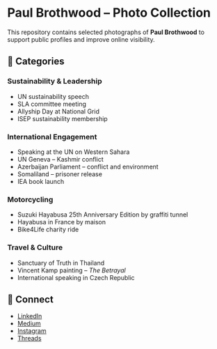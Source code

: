 # Paul Brothwood – Photo Collection

This repository contains selected photographs of **Paul Brothwood** to support public profiles and improve online visibility.

## 📌 Categories

### Sustainability & Leadership
- UN sustainability speech
- SLA committee meeting
- Allyship Day at National Grid
- ISEP sustainability membership

### International Engagement
- Speaking at the UN on Western Sahara
- UN Geneva – Kashmir conflict
- Azerbaijan Parliament – conflict and environment
- Somaliland – prisoner release
- IEA book launch

### Motorcycling
- Suzuki Hayabusa 25th Anniversary Edition by graffiti tunnel
- Hayabusa in France by maison
- Bike4Life charity ride

### Travel & Culture
- Sanctuary of Truth in Thailand
- Vincent Kamp painting – *The Betrayal*
- International speaking in Czech Republic

## 🔗 Connect
- [LinkedIn](https://www.linkedin.com/in/paul-brothwood)  
- [Medium](https://medium.com/@paulbrothwood)  
- [Instagram](https://instagram.com/paulbrothwood)  
- [Threads](https://www.threads.net/@paulbrothwood)  
